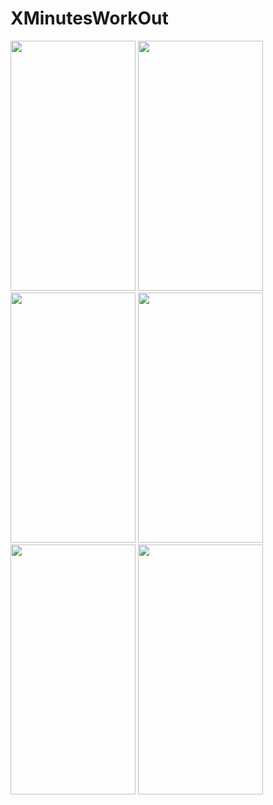 # XMinutesWorkOut

<div>
<img src=https://user-images.githubusercontent.com/81194285/145109305-0f3c3b08-20b5-48fa-9cb8-2374630590cd.png width="200" height="400">
<img src=https://user-images.githubusercontent.com/81194285/145109383-60d022e0-790d-4234-98ba-24cf085cfb7d.png width="200" height="400">
</div>
<div>
<img src=https://user-images.githubusercontent.com/81194285/145182595-3f352b08-0ef7-4d79-adc7-9c152e64b3cd.png width="200" height="400">
<img src=https://user-images.githubusercontent.com/81194285/145182684-46f1dc85-2c53-4c43-a534-9de1ad18e9c8.png width="200" height="400">
</div>
<div>
<img src=https://user-images.githubusercontent.com/81194285/147850844-57cab514-31cf-47ee-9ce1-327494368549.jpg width="200" height="400">
<img src=https://user-images.githubusercontent.com/81194285/147850850-39bdd9a6-f941-4b80-9402-3522afa136d2.jpg width="200" height="400">
</div>

